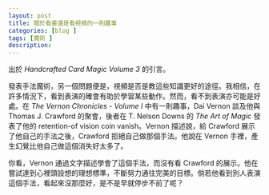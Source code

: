 ```yaml
---
layout: post
title: 關於看書還是看視頻的一則趣事
categories: [blog ]
tags: [魔術 ]
description:
---
```


出於 *Handcrafted Card Magic Volume 3* 的引言。

發表手法魔術，另一個問題便是，視頻是否是教這些知識更好的途徑。我相信，在許多情況下，看到表演的確會有助於學習某些動作。然而，看不到表演亦可能是好處。在 *The Vernon Chronicles - Volume I* 中有一則趣事，Dai Vernon 談及他與 Thomas J. Crawford 的聚會，後者在 T. Nelson Downs 的 *The Art of Magic* 發表了他的 retention-of vision coin vanish。Vernon 描述說，給 Crawford 展示了他自己的手法之後，Crawford 拒絕自己做那個手法。他說在 Vernon 手裡，產生幻覺比他自己做這個消失好太多了。

你看，Vernon 通過文字描述學會了這個手法，而沒有看 Crawford 的展示。他在嘗試達到心裡頭設想的理想標準，不斷努力通往完美的目標。倘若他看到別人表演這個手法，看起來沒那麼好，是不是早就停步不前了呢？
